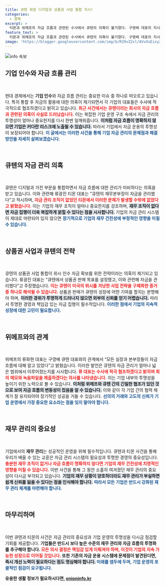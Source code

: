 ```yaml
---
title: 큐텐 회장 디지털과 상품권 사업 통합 지시!
categories:
  - 경제
excerpt: >
  티몬과 위메프의 자금 흐름과 관련된 수사에서 큐텐의 의혹이 불거졌다. 구영배 대표의 지시에 따라 자금 관리가 제대로 이루어지지 않았다는 사실이 드러나며, 류광진 티몬 대표는 수사에 적극 협조하겠다고 밝혔다. 재무 문제와 기업 회생 상황이 주목받고 있다.
feature_text: >
  티몬과 위메프의 자금 흐름과 관련된 수사에서 큐텐의 의혹이 불거졌다. 구영배 대표의 지시에 따라 자금 관리가 제대로 이루어지지 않았다는 사실이 드러나며, 류광진 티몬 대표는 수사에 적극 협조하겠다고 밝혔다. 재무 문제와 기업 회생 상황이 주목받고 있다.
image: 'https://blogger.googleusercontent.com/img/b/R29vZ2xl/AVvXsEixyZcFfHzMRdzZMjFBmAUKJYCLCGyLL1o632UiGVXcaFdKo_bkvkuCioo0uUKlGfBVcT3P84aROyZIXSBEx3Aw5nCQ3pTgDom1WDC4m8eifvWiAmWEEVb4x6G_l8C0QH225ldMjyaFvpxGEBGNO37VmDTDMHGhJPq73UglMfDca1-0aw/s1600/blogspot.png'
---
```


<p><img src="https://blogger.googleusercontent.com/img/b/R29vZ2xl/AVvXsEixyZcFfHzMRdzZMjFBmAUKJYCLCGyLL1o632UiGVXcaFdKo_bkvkuCioo0uUKlGfBVcT3P84aROyZIXSBEx3Aw5nCQ3pTgDom1WDC4m8eifvWiAmWEEVb4x6G_l8C0QH225ldMjyaFvpxGEBGNO37VmDTDMHGhJPq73UglMfDca1-0aw/s1600/blogspot.png" alt="info 속보" /></p>

<h2 data-ke-size="size26">기업 인수와 자금 흐름 관리</h2>

<p data-ke-size="size16">&nbsp;</p>

<p>현대 경제에서는 <b>기업 인수</b>와 자금 흐름 관리는 중요한 이슈 중 하나로 떠오르고 있습니다. 특히 통합 후 자금의 활용에 대한 의혹이 제기되면서 각 기업의 대표들은 수사에 적극적으로 협조하겠다고 밝히고 있습니다. <b><span style="color: #ee2323;">최근 사건에서는 큐텐이라는 회사의 자금 흐름과 관련된 의혹이 사실로 드러났습니다.</span></b> 이는 복잡한 기업 운영 구조 속에서 자금 관리의 투명성이 얼마나 중요한지를 다시 한번 일깨워줍니다. <b><span style="background-color: #21538527;">이처럼 자금 흐름이 명확하지 않으면 기업은 커다란 리스크에 노출될 수 있습니다.</span></b> 따라서 기업에서 자금 운용의 투명성이 보장되어야 합니다. <b><span style="color: #1a5490;">이 글에서는 이러한 사건을 통해 기업 자금 관리의 문제점과 해결 방안을 자세히 살펴보겠습니다.</span></b></p>

<p data-ke-size="size16">&nbsp;</p>

<h2 data-ke-size="size26">큐텐의 자금 관리 의혹</h2>

<p data-ke-size="size16">&nbsp;</p>

<p>큐텐은 디지털과 가전 부문을 통합하면서 자금 흐름에 대한 관리가 미비하다는 의혹을 받고 있습니다. 이와 관련해 류광진 티몬 대표는 "큐텐의 재무본부장이 자금을 관리했다"고 적시하며, <b><span style="color: #ee2323;">자금 관리 조직이 없었던 티몬에서 이러한 문제가 발생할 수밖에 없었다고 밝혔습니다.</span></b> 이는 기업의 재무 조직이 얼마나 중요한지를 강조하며, <b><span style="background-color: #21538527;">재무 조직이 없다면 자금 집행이 더욱 복잡하게 얽힐 수 있다는 점을 시사합니다.</span></b> 기업의 자금 관리 시스템이 제대로 마련되어 있지 않으면 <b><span style="color: #1a5490;">장기적으로 기업의 재무 건전성에 부정적인 영향을 미칠 수 있습니다.</span></b></p>

<p data-ke-size="size16">&nbsp;</p>

<h2 data-ke-size="size26">상품권 사업과 큐텐의 전략</h2>

<p data-ke-size="size16">&nbsp;</p>

<p>큐텐의 상품권 사업 통합이 위시 인수 자금 확보를 위한 전략이라는 의혹이 제기되고 있습니다. 류광진 대표는 "큐텐에서 상품권 판매 목표를 설정했고, 이와 관련해 자금을 관리했다"고 주장했습니다. <b><span style="color: #ee2323;">이는 큐텐이 미국의 위시를 겨냥한 사업 전략을 구체화한 증거 중 하나로 해석될 수 있습니다.</span></b> 상품권 판매가 큐텐의 성장에 어떤 기여를 할지는 분명해야 하며, <b><span style="background-color: #21538527;">이러한 경위가 투명하게 드러나지 않으면 외부의 신뢰를 얻기 어렵습니다.</span></b> 따라서 투명한 경영과 책임감 있는 자금 집행이 필수적입니다. <b><span style="color: #1a5490;">이러한 점에서 기업의 지속적 성장에 대한 고민이 필요합니다.</span></b></p>

<p data-ke-size="size16">&nbsp;</p>

<h2 data-ke-size="size26">위메프와의 관계</h2>

<p data-ke-size="size16">&nbsp;</p>

<p>위메프의 류화현 대표는 구영배 큐텐 대표와의 관계에서 “모든 실장과 본부장들이 자금 흐름에 대해 알고 있었다”고 밝혔습니다. 이러한 발언은 큐텐의 자금 관리가 얼마나 넓은 범위에서 이루어졌는지를 시사합니다. <b><span style="color: #ee2323;">류 대표는 수사에 적극 협조하겠다고 밝히며 회의 메모와 녹음파일을 제출하겠다는 의사를 나타냈습니다.</span></b> 이는 기업 내부의 투명성을 높이기 위한 노력으로 볼 수 있습니다. <b><span style="background-color: #21538527;">이처럼 위메프와 큐텐 간의 긴밀한 협조가 있던 것으로 보여 자금 흐름의 변동성이 컸음을 알 수 있습니다.</span></b> 이와 같이 각 기업 간의 협력 체계가 잘 유지되어야 장기적인 성공을 거둘 수 있습니다. <b><span style="color: #1a5490;">선의의 거래와 고도의 신뢰가 기업 운영에서 가장 중요한 요소라는 점을 잊지 말아야 합니다.</span></b></p>

<p data-ke-size="size16">&nbsp;</p>

<h2 data-ke-size="size26">재무 관리의 중요성</h2>

<p data-ke-size="size16">&nbsp;</p>

<p>기업에서의 <b>재무 관리</b>는 성공적인 운영을 위해 필수적입니다. 큐텐과 티몬 사건을 통해 우리가 배울 수 있는 교훈은 자금 관리 시스템의 필요성과 투명한 경영의 중요성입니다. <b><span style="color: #ee2323;">충분한 재무 조직이 없거나 자금 흐름이 명확하지 않다면 기업의 재무 건전성에 치명적인 영향을 미칠 수 있습니다.</span></b> 이번 사건을 통해 그 동안 소홀히 여겨졌던 재무 관리의 중요성이 다시금 부각되고 있습니다. <b><span style="background-color: #21538527;">기업의 재무 상황이 양호하더라도 재무 관리가 부실하면 쉽게 신뢰를 잃을 수 있다는 점을 인식해야 합니다.</span></b> <b><span style="color: #1a5490;">따라서 모든 기업은 반드시 강화된 재무 관리 체계를 마련해야 합니다.</span></b></p>

<p data-ke-size="size16">&nbsp;</p>

<h2 data-ke-size="size26">마무리하며</h2>

<p data-ke-size="size16">&nbsp;</p>

<p>이번 큐텐과 티몬의 사건은 자금 관리의 중요성과 기업 운영의 투명성을 다시금 점검할 기회를 제공합니다. <b>기업들은 반드시 보다 높은 수준의 <b>재무 관리</b>와 자금 흐름의 투명화를 추구해야 합니다. <b><span style="color: #ee2323;">모든 의사 결정은 책임감 있게 이뤄져야 하며, 이것이 기업의 지속 가능한 성장으로 이어질 것입니다.</span></b> 또한 기존의 자금 운용 시스템에 문제점이 발견된다면, <b><span style="background-color: #21538527;">즉시 개선 노력이 필요하다는 점도 명심해야 합니다.</span></b> <b><span style="color: #1a5490;">미래를 염두에 두며, 기업 운영의 포괄적인 점검이 요구됩니다.</span></b></p>
유용한 생활 정보가 필요하시다면, <a href="https://onioninfo.kr" rel="dofollow">onioninfo.kr</a>


